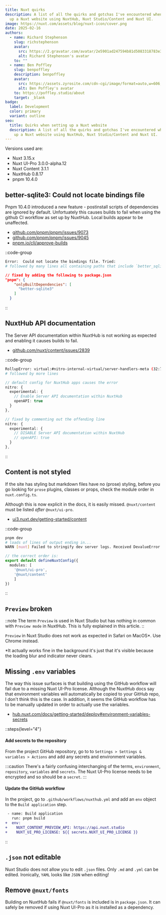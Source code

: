 ```yaml
---
title: Nuxt quirks
description: A list of all the quirks and gotchas I've encountered when setting
  up a Nuxt website using NuxtHub, Nuxt Studio/Content and Nuxt UI.
image: https://nuxt.com/assets/blog/nuxt-icon/cover.png
date: 2025-02-16
authors:
  - name: Richard Stephenson
    slug: richstephenson
    avatar:
      src: https://2.gravatar.com/avatar/2e5901ad247594b81d5083318783e351314a7e6f5dbadc779c3c4c5734afbef7
      alt: Richard Stephenson's avatar
    to: ""
  - name: Ben Poffley
    slug: benpoffley
    description: benpoffley
    avatar:
      src: https://assets.zyrosite.com/cdn-cgi/image/format=auto,w=606,h=769,fit=crop/dWxbrVXW2bF41OlW/ben-poffley-2-YKbrR1M4p2hD10gq.jpeg
      alt: Ben Poffley's avatar
    to: https://poffley.studio/about
    target: _blank
badge:
  label: Development
  color: primary
  variant: outline
seo:
  title: Quirks when setting up a Nuxt website
  description: A list of all the quirks and gotchas I've encountered when setting
    up a Nuxt website using NuxtHub, Nuxt Studio/Content and Nuxt UI.
---
```


Versions used are:

- Nuxt 3.15.x
- Nuxt UI-Pro 3.0.0-alpha.12
- Nuxt Content 3.1.1
- NuxtHub 0.8.17
- pnpm 10.4.0

## better-sqlite3: Could not locate bindings file

Pnpm 10.4.0 introduced a new feature - postinstall scripts of dependencies are ignored by default. Unfortuately this causes builds to fail when using the github CI workflow as set up by NuxtHub. Local builds appear to be unaffected.

- [github.com/pnpm/pnpm/issues/9073](https://github.com/pnpm/pnpm/issues/9073#issuecomment-2649312658)
- [github.com/pnpm/pnpm/issues/9045](https://github.com/pnpm/pnpm/issues/9045#issuecomment-2637610205)
- [pnpm.io/cli/approve-builds](https://pnpm.io/cli/approve-builds)

::code-group
```bash [pnpm]
Error:  Could not locate the bindings file. Tried: 
# followed by many lines all containing paths that include `better_sqlite3`
```

```json [package.json]
// fixed by adding the following to package.json
"pnpm": {
    "onlyBuiltDependencies": [
      "better-sqlite3"
    ]
  }
```
::

## NuxtHub API documentation

The Server API documentation within NuxtHub is not working as expected and enabling it causes builds to fail.

- [github.com/nuxt/content/issues/2839](https://github.com/nuxt/content/issues/2839)

::code-group
```bash [pnpm]
RollupError: virtual:#nitro-internal-virtual/server-handlers-meta (32:7): Identifier "_vtEFC3Meta" has already been declared
# followed by more lines
```

```ts [nuxt.config.ts]
// default config for NuxtHub apps causes the error
nitro: {
  experimental: {
    // Enable Server API documentation within NuxtHub
    openAPI: true
  }
},
```

```ts [nuxt.config.ts]
// fixed by commenting out the offending line
nitro: {
  experimental: {
    // DISABLE Server API documentation within NuxtHub
    // openAPI: true
  }
},
```
::

## Content is not styled

If the site has styling but markdown files have no (prose) styling, before you go looking for `prose` plugins, classes or props, check the module order in `nuxt.config.ts`.

Although this is now explicit in the docs, it is easily missed. `@nuxt/content` must be listed *after* `@nuxt/ui-pro`.

- [ui3.nuxt.dev/getting-started/content](https://ui3.nuxt.dev/getting-started/content)

::code-group
```bash [pnpm]
pnpm dev
# loads of lines of output ending in...
WARN [nuxt] Failed to stringify dev server logs. Received DevalueError: Cannot stringify a function.
```

```ts [nuxt.config.ts]
// the correct order is:
export default defineNuxtConfig({
  modules: [
    '@nuxt/ui-pro',
    '@nuxt/content'
    ]
})
```
::

## `Preview` broken

::note
The term `Preview` is used in Nuxt Studio but has nothing in common with `Preview mode` in NuxtHub. This is fully explained in this article.
::

`Preview` in Nuxt Studio does not work as expected in Safari on MacOS\*. Use Chrome instead.

\*It actually works fine in the background it's just that it's visible because the loading blur and indicator never clears.

## Missing `.env` variables

The way this issue surfaces is that building using the GitHub workflow will fail due to a missing Nuxt UI-Pro license. Although the NuxtHub docs say that environment variables will automatically be copied to your GitHub repo, I don't think this is the case. In addition, it seems the GitHub workflow has to be manually updated in order to actually use the variables.

- [hub.nuxt.com/docs/getting-started/deploy#environment-variables-secrets](https://hub.nuxt.com/docs/getting-started/deploy#environment-variables-secrets)

::steps{level="4"}
#### Add secrets to the repository

From the project GitHub repository, go to to `Settings > Settings & variables > Actions` and add any secrets and environment variables.

  :::caution
  There's a fairly confusing interchanging of the terms, `environment`, `repository`, `variables` and `secrets`. The Nuxt UI-Pro license needs to be encrypted and so should be a `secret`.
  :::

#### Update the GitHub workflow

In the project, go to `.github/workflows/nuxthub.yml` and add an `env` object to the `Build application` step.

```diff [.github/workflows/nuxthub.yml]
 - name: Build application
   run: pnpm build
+  env:
+    NUXT_CONTENT_PREVIEW_API: https://api.nuxt.studio
+    NUXT_UI_PRO_LICENSE: ${{ secrets.NUXT_UI_PRO_LICENSE }}
```
::

## `.json` not editable

Nuxt Studio does not allow you to edit `.json` files. Only `.md` and `.yml` can be edited. Ironically, `YAML` looks like `JSON` when editing!

## Remove `@nuxt/fonts`

Building on NuxtHub fails if `@nuxt/fonts` is included is in `package.json`. It can safely be removed if using Nuxt UI-Pro as it is installed as a dependency.